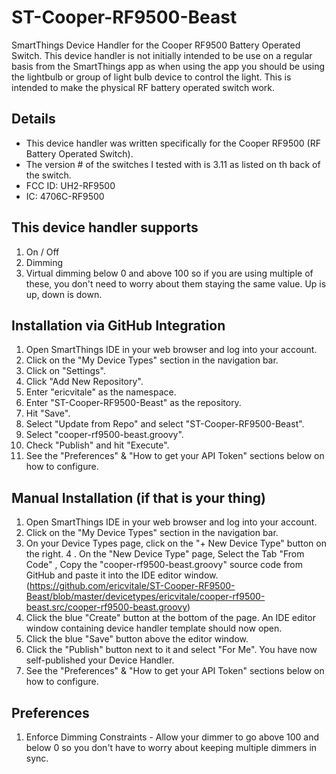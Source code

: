 # ST-Cooper-RF9500-Beast
SmartThings Device Handler for the Cooper RF9500 Battery Operated Switch. This device handler is not initially intended to be use on a regular basis from the SmartThings app as when using the app you should be using the lightbulb or group of light bulb device to control the light. This is intended to make the physical RF battery operated switch work.

## Details
 *  This device handler was written specifically for the Cooper RF9500 (RF Battery Operated Switch).
 *  The version # of the switches I tested with is 3.11 as listed on th back of the switch.
 *  FCC ID: UH2-RF9500
 *  IC: 4706C-RF9500

## This device handler supports
1. On / Off
2. Dimming
3. Virtual dimming below 0 and above 100 so if you are using multiple of these, you don't need to worry about them staying the same value. Up is up, down is down.

## Installation via GitHub Integration
1. Open SmartThings IDE in your web browser and log into your account.
2. Click on the "My Device Types" section in the navigation bar.
3. Click on "Settings".
4. Click "Add New Repository".
5. Enter "ericvitale" as the namespace.
6. Enter "ST-Cooper-RF9500-Beast" as the repository.
7. Hit "Save".
8. Select "Update from Repo" and select "ST-Cooper-RF9500-Beast".
9. Select "cooper-rf9500-beast.groovy".
10. Check "Publish" and hit "Execute".
11. See the "Preferences" & "How to get your API Token" sections below on how to configure.

## Manual Installation (if that is your thing)
1. Open SmartThings IDE in your web browser and log into your account.
2. Click on the "My Device Types" section in the navigation bar.
3. On your Device Types page, click on the "+ New Device Type" button on the right.
4 . On the "New Device Type" page, Select the Tab "From Code" , Copy the "cooper-rf9500-beast.groovy" source code from GitHub and paste it into the IDE editor window. (https://github.com/ericvitale/ST-Cooper-RF9500-Beast/blob/master/devicetypes/ericvitale/cooper-rf9500-beast.src/cooper-rf9500-beast.groovy)
5. Click the blue "Create" button at the bottom of the page. An IDE editor window containing device handler template should now open.
6. Click the blue "Save" button above the editor window.
7. Click the "Publish" button next to it and select "For Me". You have now self-published your Device Handler.
8. See the "Preferences" & "How to get your API Token" sections below on how to configure.

## Preferences
1. Enforce Dimming Constraints - Allow your dimmer to go above 100 and below 0 so you don't have to worry about keeping multiple dimmers in sync.
